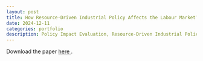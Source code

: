 ```yaml
---
layout: post
title: How Resource-Driven Industrial Policy Affects the Labour Market?
date: 2024-12-11
categories: portfolio
description: Policy Impact Evaluation, Resource-Driven Industrial Policy, Difference-in-Difference, R
---
```


Download the paper <a href= "https://drive.google.com/file/d/1pJxNQLkcI-stcR1wpCI6J5qwLwPyR4uQ/view?usp=sharing"> here </a>.
